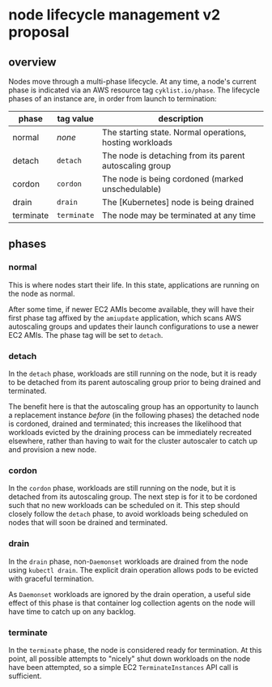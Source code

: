 # node lifecycle management v2 proposal

## overview

Nodes move through a multi-phase lifecycle. At any time, a node's current phase
is indicated via an AWS resource tag `cyklist.io/phase`.  The lifecycle phases
of an instance are, in order from launch to termination:

phase     | tag value   | description
--------- | ----------- | ---------------------------------------------------
normal    | _none_      | The starting state. Normal operations, hosting workloads
detach    | `detach`    | The node is detaching from its parent autoscaling group
cordon    | `cordon`    | The node is being cordoned (marked unschedulable)
drain     | `drain`     | The [Kubernetes] node is being drained
terminate | `terminate` | The node may be terminated at any time

## phases

### normal

This is where nodes start their life. In this state, applications are running
on the node as normal.

After some time, if newer EC2 AMIs become available, they will have their first
phase tag affixed by the `amiupdate` application, which scans AWS autoscaling
groups and updates their launch configurations to use a newer EC2 AMIs. The
phase tag will be set to `detach`.

### detach

In the `detach` phase, workloads are still running on the node, but it is ready
to be detached from its parent autoscaling group prior to being drained and
terminated.

The benefit here is that the autoscaling group has an opportunity to launch a
replacement instance _before_ (in the following phases) the detached node is
cordoned, drained and terminated; this increases the likelihood that workloads
evicted by the draining process can be immediately recreated elsewhere, rather
than having to wait for the cluster autoscaler to catch up and provision a new
node.

### cordon

In the `cordon` phase, workloads are still running on the node, but it is
detached from its autoscaling group. The next step is for it to be cordoned
such that no new workloads can be scheduled on it. This step should closely
follow the `detach` phase, to avoid workloads being scheduled on nodes that
will soon be drained and terminated.

### drain

In the `drain` phase, non-`Daemonset` workloads are drained from the node using
`kubectl drain`. The explicit drain operation allows pods to be evicted with
graceful termination.

As `Daemonset` workloads are ignored by the drain operation, a useful side
effect of this phase is that container log collection agents on the node will
have time to catch up on any backlog.

### terminate

In the `terminate` phase, the node is considered ready for termination. At this
point, all possible attempts to "nicely" shut down workloads on the node have
been attempted, so a simple EC2 `TerminateInstances` API call is sufficient.
